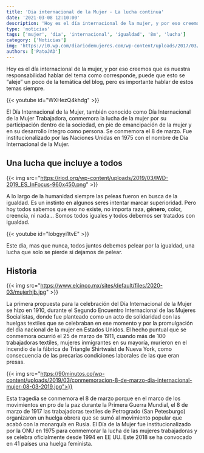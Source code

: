 ```yaml
---
title: 'Dia internacional de la Mujer - La lucha continua'
date: '2021-03-08 12:10:00'
description: 'Hoy es el día internacional de la mujer, y por eso creemos que es nuestra responsabilidad hablar del tema como corresponde...'
type: 'noticias'
tags: ['mujer', 'dia', 'internacional', 'igualdad', '8m', 'lucha']
category: ['Noticias']
img: 'https://i0.wp.com/diariodemujeres.com/wp-content/uploads/2017/03/dia-de-la-mujer_047.jpg?fit=956%2C932&ssl=1'
authors: ['PatoJAD']
---
```


Hoy es el día internacional de la mujer, y por eso creemos que es nuestra responsabilidad hablar del tema como corresponde, puede que esto se “aleje” un poco de la temática del blog, pero es importante hablar de estos temas siempre.

{{< youtube id="WXHezQ4khdg" >}}

El Día Internacional de la Mujer, también conocido como Día Internacional de la Mujer Trabajadora, conmemora la lucha de la mujer por su participación dentro de la sociedad, en pie de emancipación de la mujer y en su desarrollo íntegro como persona. Se conmemora el 8 de marzo.​ Fue institucionalizado por las Naciones Unidas en 1975 con el nombre de Día Internacional de la Mujer.

## Una lucha que incluye a todos

{{< img src="https://riod.org/wp-content/uploads/2019/03/IWD-2019_ES_InFocus-960x450.png" >}}

A lo largo de la humanidad siempre las peleas fueron en busca de la igualdad. Es un instinto en algunos seres intentar marcar superioridad. Pero hoy todos sabemos que eso no existe, no importa raza, **género**, color, creencia, ni nada… Somos todos iguales y todos debemos ser tratados con igualdad.

{{< youtube id="Iobgyyi1tvE" >}}

Este dia, mas que nunca, todos juntos debemos pelear por la igualdad, una lucha que solo se pierde si dejamos de pelear.

## Historia

{{< img src="https://www.elcinco.mx/sites/default/files/2020-03/mujerhjb.jpg" >}}

La primera propuesta para la celebración del Día Internacional de la Mujer se hizo en 1910, durante el Segundo Encuentro Internacional de las Mujeres Socialistas, donde fue planteado como un acto de solidaridad con las huelgas textiles que se celebraban en ese momento y por la promulgación del día nacional de la mujer en Estados Unidos. El hecho puntual que se conmemora ocurrió el 25 de marzo de 1911, cuando más de 100 trabajadoras textiles, mujeres inmigrantes en su mayoría, murieron en el incendio de la fábrica de Triangle Shirtwaist de Nueva York, como consecuencia de las precarias condiciones laborales de las que eran presas.

{{< img src="https://90minutos.co/wp-content/uploads/2019/03/conmemoracion-8-de-marzo-dia-internacional-mujer-08-03-2019.jpg">}}

Esta tragedia se conmemora el 8 de marzo porque en el marco de los movimientos en pro de la paz durante la Primera Guerra Mundial, el 8 de marzo de 1917 las trabajadoras textiles de Petrogrado (San Petesburgo) organizaron un huelga obrera que se sumó al movimiento popular que acabó con la monarquía en Rusia. El Día de la Mujer fue institucionalizado por la ONU en 1975 para conmemorar la lucha de las mujeres trabajadoras y se celebra oficialmente desde 1994 en EE UU. Este 2018 se ha convocado en 41 países una huelga feminista.
